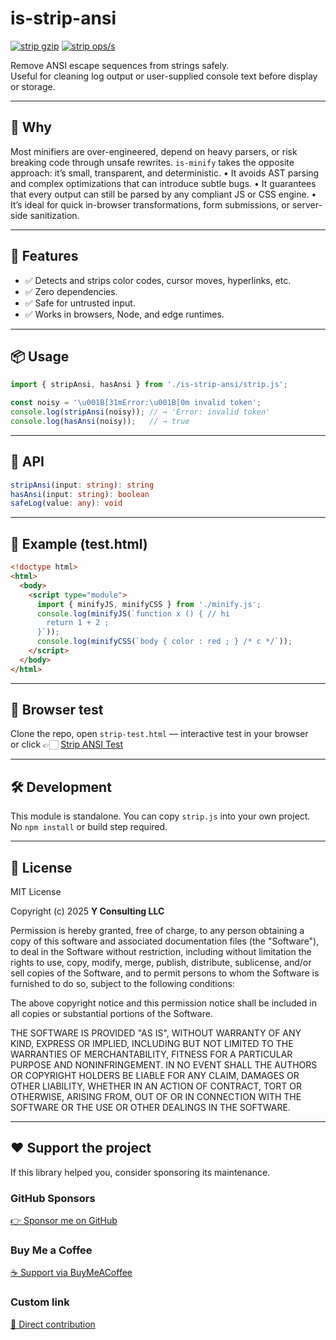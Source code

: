 # is-strip-ansi

[![strip gzip](https://img.shields.io/endpoint?url=https://raw.githubusercontent.com/yvancg/optimizers/main/metrics/strip.js.json)](./metrics/strip.js.json)
[![strip ops/s](https://img.shields.io/endpoint?url=https://raw.githubusercontent.com/yvancg/optimizers/main/bench/strip.json)](./bench/strip.json)

Remove ANSI escape sequences from strings safely.  
Useful for cleaning log output or user-supplied console text before display or storage.

---

## 🚀 Why

Most minifiers are over-engineered, depend on heavy parsers, or risk breaking code through unsafe rewrites.
`is-minify` takes the opposite approach: it’s small, transparent, and deterministic.
	•	It avoids AST parsing and complex optimizations that can introduce subtle bugs.
	•	It guarantees that every output can still be parsed by any compliant JS or CSS engine.
	•	It’s ideal for quick in-browser transformations, form submissions, or server-side sanitization.

---

## 🌟 Features

- ✅ Detects and strips color codes, cursor moves, hyperlinks, etc.  
- ✅ Zero dependencies.  
- ✅ Safe for untrusted input.  
- ✅ Works in browsers, Node, and edge runtimes.

---

## 📦 Usage

```js
import { stripAnsi, hasAnsi } from './is-strip-ansi/strip.js';

const noisy = '\u001B[31mError:\u001B[0m invalid token';
console.log(stripAnsi(noisy)); // → 'Error: invalid token'
console.log(hasAnsi(noisy));   // → true
```

---

## 🧠 API

```ts
stripAnsi(input: string): string
hasAnsi(input: string): boolean
safeLog(value: any): void
```

---

## 🧪 Example (test.html)

```html
<!doctype html>
<html>
  <body>
    <script type="module">
      import { minifyJS, minifyCSS } from './minify.js';
      console.log(minifyJS(`function x () { // hi
        return 1 + 2 ;
      }`));
      console.log(minifyCSS(`body { color : red ; } /* c */`));
    </script>
  </body>
</html>
```

---

## 🧪 Browser test

Clone the repo, open `strip-test.html` — interactive test in your browser  
or click 👉🏻 [Strip ANSI Test](https://yvancg.github.io/optimizers/is-strip-ansi/strip-test.html)

---

## 🛠 Development

This module is standalone. You can copy `strip.js` into your own project.  
No `npm install` or build step required.

---

## 🪪 License

MIT License  

Copyright (c) 2025 **Y Consulting LLC**

Permission is hereby granted, free of charge, to any person obtaining a copy
of this software and associated documentation files (the "Software"), to deal
in the Software without restriction, including without limitation the rights
to use, copy, modify, merge, publish, distribute, sublicense, and/or sell
copies of the Software, and to permit persons to whom the Software is
furnished to do so, subject to the following conditions:

The above copyright notice and this permission notice shall be included in
all copies or substantial portions of the Software.

THE SOFTWARE IS PROVIDED "AS IS", WITHOUT WARRANTY OF ANY KIND, EXPRESS OR
IMPLIED, INCLUDING BUT NOT LIMITED TO THE WARRANTIES OF MERCHANTABILITY,
FITNESS FOR A PARTICULAR PURPOSE AND NONINFRINGEMENT. IN NO EVENT SHALL THE
AUTHORS OR COPYRIGHT HOLDERS BE LIABLE FOR ANY CLAIM, DAMAGES OR OTHER
LIABILITY, WHETHER IN AN ACTION OF CONTRACT, TORT OR OTHERWISE, ARISING FROM,
OUT OF OR IN CONNECTION WITH THE SOFTWARE OR THE USE OR OTHER DEALINGS IN
THE SOFTWARE.

---

## ❤️ Support the project

If this library helped you, consider sponsoring its maintenance.

### GitHub Sponsors

[👉 Sponsor me on GitHub](https://github.com/sponsors/yvancg)

### Buy Me a Coffee

[☕ Support via BuyMeACoffee](https://buymeacoffee.com/yconsulting)

### Custom link
[💸 Direct contribution](https://wise.com/pay/me/yvanc7)
